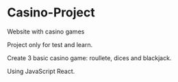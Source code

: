 # Casino-Project
Website with casino games

Project only for test and learn.


Create 3 basic casino game: roullete, dices and blackjack.

Using JavaScript React.
